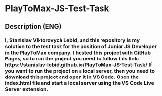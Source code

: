 # PlayToMax-JS-Test-Task
## Description (ENG)
### I, Stanislav Viktorovych Lebid, and this repository is my solution to the test task for the position of Junior JS Developer in the PlayToMax company. I hosted this project with GitHub Pages, so to run the project you need to follow this link: https://stanislav-lebid.github.io/PlayToMax-JS-Test-Task/ If you want to run the project on a local server, then you need to download this project and open it in VS Code. Open the index.html file and start a local server using the VS Code Live Server extension.
